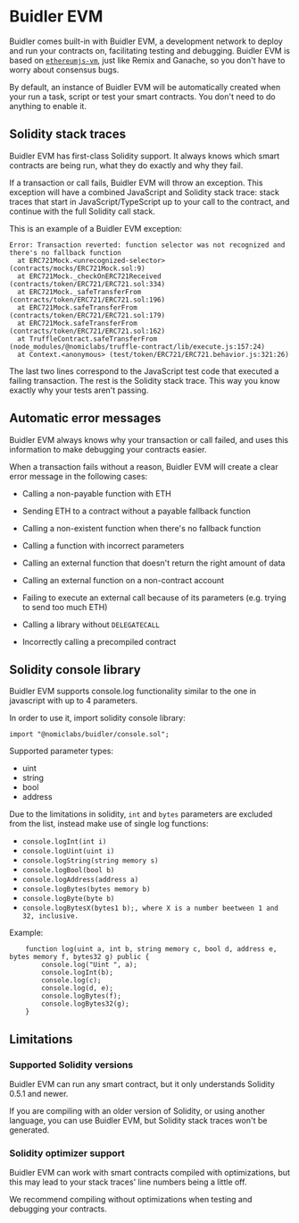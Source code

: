 # Buidler EVM

Buidler comes built-in with Buidler EVM, a development network to deploy
and run your contracts on, facilitating testing and debugging. Buidler EVM is 
based on [`ethereumjs-vm`](https://github.com/ethereumjs/ethereumjs-vm), 
just like Remix and Ganache, so you don't have to worry about consensus bugs. 

By default, an instance of Buidler EVM will be automatically created when
your run a task, script or test your smart contracts. You don't need to
do anything to enable it.

## Solidity stack traces

Buidler EVM has first-class Solidity support. It always knows which
smart contracts are being run, what they do exactly and why they fail.

If a transaction or call fails, Buidler EVM will throw an exception.
This exception will have a combined JavaScript and Solidity stack
trace: stack traces that start in JavaScript/TypeScript up to your
call to the contract, and continue with the full Solidity call stack.

This is an example of a Buidler EVM exception:

```
Error: Transaction reverted: function selector was not recognized and there's no fallback function
  at ERC721Mock.<unrecognized-selector> (contracts/mocks/ERC721Mock.sol:9)
  at ERC721Mock._checkOnERC721Received (contracts/token/ERC721/ERC721.sol:334)
  at ERC721Mock._safeTransferFrom (contracts/token/ERC721/ERC721.sol:196)
  at ERC721Mock.safeTransferFrom (contracts/token/ERC721/ERC721.sol:179)
  at ERC721Mock.safeTransferFrom (contracts/token/ERC721/ERC721.sol:162)
  at TruffleContract.safeTransferFrom (node_modules/@nomiclabs/truffle-contract/lib/execute.js:157:24)
  at Context.<anonymous> (test/token/ERC721/ERC721.behavior.js:321:26)
```

The last two lines correspond to the JavaScript test code that executed a
failing transaction. The rest is the Solidity stack trace.
This way you know exactly why your tests aren't passing.

## Automatic error messages

Buidler EVM always knows why your transaction or call failed, and uses this
information to make debugging your contracts easier.

When a transaction fails without a reason, Buidler EVM will create a clear
error message in the following cases:

- Calling a non-payable function with ETH

- Sending ETH to a contract without a payable fallback function

- Calling a non-existent function when there's no fallback function

- Calling a function with incorrect parameters

- Calling an external function that doesn't return the right amount of data

- Calling an external function on a non-contract account

- Failing to execute an external call because of its parameters (e.g. trying to send too much ETH)

- Calling a library without `DELEGATECALL`

- Incorrectly calling a precompiled contract

## Solidity console library

Buidler EVM supports console.log functionality similar to the one in javascript with up to 4 parameters.

In order to use it, import solidity console library:

```
import "@nomiclabs/buidler/console.sol";
```

Supported parameter types:
* uint
* string
* bool
* address

Due to the limitations in solidity, `int` and `bytes` parameters are excluded from the list, instead make use of single log functions:
* `console.logInt(int i)` 
* `console.logUint(uint i)` 
* `console.logString(string memory s)`
* `console.logBool(bool b)`
* `console.logAddress(address a)`
* `console.logBytes(bytes memory b)`
* `console.logByte(byte b)`
* `console.logBytesX(bytes1 b);, where X is a number beetween 1 and 32, inclusive.`

Example:
```
    function log(uint a, int b, string memory c, bool d, address e, bytes memory f, bytes32 g) public {
        console.log("Uint ", a);
        console.logInt(b);
        console.log(c);
        console.log(d, e);
        console.logBytes(f);
        console.logBytes32(g);
    }
```

## Limitations

### Supported Solidity versions

Buidler EVM can run any smart contract, but it only understands Solidity 0.5.1 and newer.

If you are compiling with an older version of Solidity, or using another language, you can use Buidler EVM, but
Solidity stack traces won't be generated.

### Solidity optimizer support

Buidler EVM can work with smart contracts compiled with optimizations,
but this may lead to your stack traces' line numbers being a little off.

We recommend compiling without optimizations when testing and debugging
your contracts.

